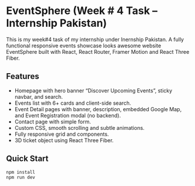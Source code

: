 # EventSphere (Week # 4 Task – Internship Pakistan)

This is my week#4 task of my internship under Inernship Pakistan. A fully functional responsive events showcase looks awesome website EventSphere built with React, React Router, Framer Motion and React Three Fiber.

## Features
- Homepage with hero banner “Discover Upcoming Events”, sticky navbar, and search.
- Events list with 6+ cards and client-side search.
- Event Detail pages with banner, description, embedded Google Map, and Event Registration modal (no backend).
- Contact page with simple form.
- Custom CSS, smooth scrolling and subtle animations.
- Fully responsive grid and components.
- 3D ticket object using React Three Fiber.

## Quick Start
```bash
npm install
npm run dev
```
